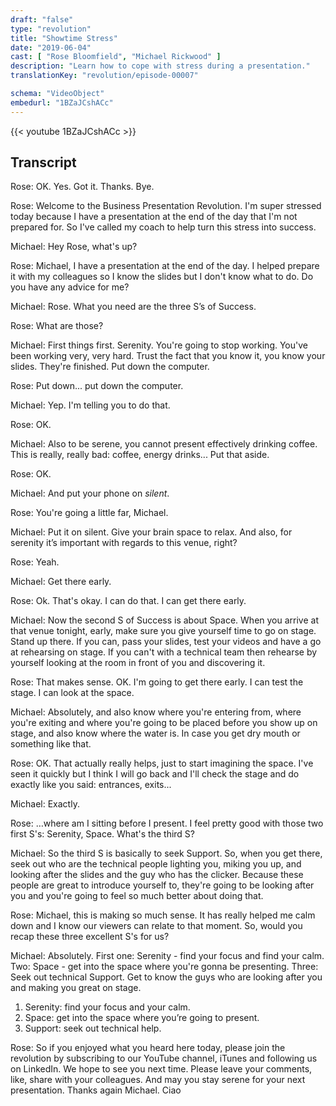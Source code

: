 ```yaml
---
draft: "false"
type: "revolution"
title: "Showtime Stress"
date: "2019-06-04"
cast: [ "Rose Bloomfield", "Michael Rickwood" ]
description: "Learn how to cope with stress during a presentation."
translationKey: "revolution/episode-00007"

schema: "VideoObject"
embedurl: "1BZaJCshACc"
---
```


{{< youtube 1BZaJCshACc >}}

## Transcript

Rose: OK. Yes. Got it. Thanks. Bye. 
 
Rose: Welcome to the Business Presentation Revolution. I'm super stressed today because I have a presentation at the end of the day that I'm not prepared for. So I've called my coach to help turn this stress into success. 
 
Michael: Hey Rose, what's up? 
 
Rose: Michael, I have a presentation at the end of the day. I helped prepare it with my colleagues so I know the slides but I don't know what to do. Do you have any advice for me?
 
Michael: Rose. What you need are the three S’s of Success. 
 
Rose: What are those? 
 
Michael: First things first. Serenity. You're going to stop working. You've been working very, very hard. Trust the fact that you know it, you know your slides. They're finished. Put down the computer. 
 
Rose: Put down... put down the computer. 
 
Michael: Yep. I'm telling you to do that. 
 
Rose: OK. 
 
Michael: Also to be serene, you cannot present effectively drinking coffee. This is really, really bad: coffee, energy drinks... Put that aside. 
 
Rose: OK. 
 
Michael: And put your phone on *silent*.
 
Rose: You're going a little far, Michael. 
 
Michael: Put it on silent. Give your brain space to relax. And also, for serenity it’s important with regards to this venue, right? 
 
Rose: Yeah. 
 
Michael: Get there early. 
 
Rose: Ok. That's okay. I can do that. I can get there early. 
 
Michael: Now the second S of Success is about Space. When you arrive at that venue tonight, early, make sure you give yourself time to go on stage. Stand up there. If you can, pass your slides, test your videos and have a go at rehearsing on stage. If you can't with a technical team then rehearse by yourself looking at the room in front of you and discovering it. 
 
Rose: That makes sense. OK. I'm going to get there early. I can test the stage. I can look at the space. 
 
Michael: Absolutely, and also know where you're entering from, where you're exiting and where you're going to be placed before you show up on stage, and also know where the water is. In case you get dry mouth or something like that. 
 
Rose:  OK. That actually really helps, just to start imagining the space. I've seen it quickly but I think I will go back and I'll check the stage and do exactly like you said: entrances, exits...
 
Michael: Exactly. 
 
Rose: …where am I sitting before I present. I feel pretty good with those two first S's: Serenity, Space. What's the third S?
 
Michael: So the third S is basically to seek Support. So, when you get there, seek out who are the technical people lighting you, miking you up, and looking after the slides and the guy who has the clicker. Because these people are great to introduce yourself to, they're going to be looking after you and you're going to feel so much better about doing that. 
 
Rose: Michael, this is making so much sense. It has really helped me calm down and I know our viewers can relate to that moment. So, would you recap these three excellent S's for us?
 
Michael: Absolutely. 
First one: Serenity - find your focus and find your calm. 
Two: Space - get into the space where you're gonna be presenting. 
Three: Seek out technical Support. Get to know the guys who are looking after you and making you great on stage. 

1. Serenity: find your focus and your calm.
2. Space: get into the space where you’re going to present.
3. Support: seek out technical help.

 
Rose: So if you enjoyed what you heard here today, please join the revolution by subscribing to our YouTube channel, iTunes and following us on LinkedIn. We hope to see you next time. Please leave your comments, like, share with your colleagues. And may you stay serene for your next presentation. Thanks again Michael. Ciao
